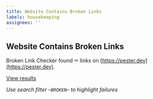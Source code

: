 ```yaml
---
title: Website Contains Broken Links
labels: housekeeping
assignees: ''
---
```


## Website Contains Broken Links

Broken Link Checker found :coffin: links on [https://pester.dev](https://pester.dev).

[View results](https://github.com/pester/docs/commit/{{sha}}//checks)

_Use search filter `─BROKEN─` to highlight failures_
